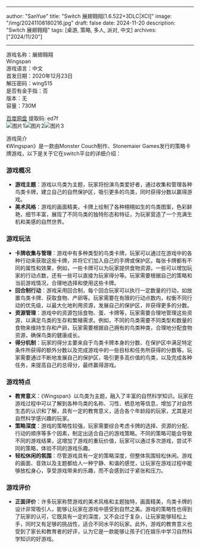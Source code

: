 
---
author: "SanYue"
title: "Switch 展翅翱翔[1.6.522+3DLC|XCI]"
image: "/img/20241108180216.jpg"
draft: false
date: 2024-11-20
description: "Switch 展翅翱翔"
tags: [桌游, 策略, 多人, 派对, 中文]
archives: ["2024/11/20"]

---

游戏名称：展翅翱翔   
Wingspan    
游戏语言：中文  
首发日期：2020年12月23日  
解压密码：wing515  
是否有金手指：否  
版本：无   
容量：730M

[百度网盘](https//pan.baidu.com/s/1TRxTRQ52ksO6Y_AGrRKPVQ) 提取码: ed7f  
![图片1](/img/scpy4a.jpg)![图片2](/img/scpy43.jpg)![图片3](/img/scpy4f.jpg)  

游戏简介  
《Wingspan》是一款由Monster Couch制作、Stonemaier Games发行的策略卡牌游戏，以下是关于它在switch平台的详细介绍：

### 游戏概况
- **游戏主题**：游戏以鸟类为主题，玩家将扮演鸟类爱好者，通过收集和管理各种鸟类卡牌，建立自己的自然保护区，吸引更多的鸟类，同时获得分数以赢得游戏。
- **美术风格**：游戏的画面精美，卡牌上绘制了各种栩栩如生的鸟类图案，色彩鲜艳，细节丰富，展现了不同鸟类的独特形态和特征，为玩家营造了一个充满生机和美感的自然世界。

### 游戏玩法
- **卡牌收集与管理**：游戏中有多种类型的鸟类卡牌，玩家可以通过在游戏中的各种行动来获取这些卡牌，并将它们加入自己的手牌或保护区。每张卡牌都有不同的属性和效果，例如，一些卡牌可以为玩家提供食物资源，一些可以增加玩家的行动点数，还有一些可以直接为玩家得分等。玩家需要根据自己的策略和当前游戏情况，合理地选择和使用这些卡牌。
- **回合制行动**：游戏采用回合制，每个回合玩家可以执行一定数量的行动，如放置鸟类卡牌、获取食物、产卵等。玩家需要在有限的行动点数内，权衡不同行动的优先级，以最大化地利用资源，发展自己的保护区，并获得更多的分数。
- **资源管理**：游戏中的资源包括食物、蛋、卡牌等，玩家需要合理地管理这些资源，以满足鸟类的生存和繁殖需求。例如，不同的鸟类需要不同类型和数量的食物来维持生存和产卵，玩家需要根据自己拥有的鸟类种类，合理地分配食物资源，确保鸟类的健康成长。
- **得分机制**：玩家的得分主要来自于鸟类卡牌本身的分数、在保护区中满足特定条件所获得的额外分数以及完成游戏中的一些目标和任务所获得的分数等。玩家需要通过不断地发展自己的保护区，吸引更多高价值的鸟类，以及完成各种任务，来提高自己的总得分，最终赢得游戏。

### 游戏特点
- **教育意义**：《Wingspan》以鸟类为主题，融入了丰富的自然科学知识。玩家在游戏过程中可以了解到各种鸟类的名称、习性、栖息地等信息，增加了对自然生态的认识和了解，具有一定的教育意义，适合各个年龄段的玩家，尤其是对自然科学感兴趣的玩家。
- **策略深度**：游戏的策略性较强，玩家需要综合考虑卡牌的选择、资源的分配、行动的顺序等多个因素，制定出适合自己的游戏策略。不同的策略可能会导致不同的游戏结果，这增加了游戏的重玩价值，玩家可以通过多次游戏，尝试不同的策略，体验不同的游戏乐趣。
- **轻松休闲的氛围**：尽管游戏具有一定的策略深度，但整体氛围轻松休闲。游戏的画面、音效以及主题都给人一种宁静、和谐的感觉，让玩家在游戏过程中能够放松身心，享受游戏带来的乐趣，而不会感到过于紧张和压力。

### 游戏评价
- **正面评价**：许多玩家称赞游戏的美术风格和主题独特，画面精美，鸟类卡牌的设计非常吸引人，能够让玩家在游戏中感受到自然之美。游戏的策略性也得到了玩家的认可，它既具有一定的深度，又不会过于复杂，让玩家能够轻松上手，同时又有足够的挑战性，适合不同水平的玩家。此外，游戏的教育意义也受到了家长和教育者的好评，认为它是一款能够让孩子们在娱乐中学习自然科学知识的好游戏。 
